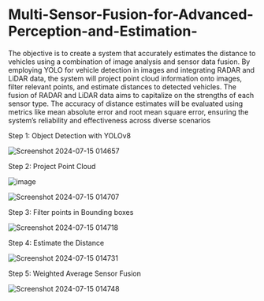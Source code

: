 # Multi-Sensor-Fusion-for-Advanced-Perception-and-Estimation-
The objective is to create a system that accurately estimates the distance to vehicles using a combination of image analysis and sensor data fusion. By employing YOLO for vehicle detection in images and integrating RADAR and LiDAR data, the system will project point cloud information onto images, filter relevant points, and estimate distances to detected vehicles. The fusion of RADAR and LiDAR data aims to capitalize on the strengths of each sensor type. The accuracy of distance estimates will be evaluated using metrics like mean absolute error and root mean square error, ensuring the system’s reliability and effectiveness across diverse scenarios

Step 1: Object Detection with YOLOv8

![Screenshot 2024-07-15 014657](https://github.com/user-attachments/assets/b270d9a8-f3f1-4377-8e71-12a65df098e0)



Step 2: Project Point Cloud

![image](https://github.com/user-attachments/assets/f1911f40-db16-4ceb-a6bc-85941594129e)



![Screenshot 2024-07-15 014707](https://github.com/user-attachments/assets/8951ddf4-ace9-49df-96f1-821deecae933)






Step 3: Filter points in Bounding boxes





![Screenshot 2024-07-15 014718](https://github.com/user-attachments/assets/84e31a04-3d9d-4df0-9cd3-23b64d61c217)






Step 4: Estimate the Distance





![Screenshot 2024-07-15 014731](https://github.com/user-attachments/assets/6a72fe80-ae00-46e9-add5-d7b911d9099c)






Step 5: Weighted Average Sensor Fusion




![Screenshot 2024-07-15 014748](https://github.com/user-attachments/assets/df07ea7d-9acb-4b3e-b98e-ce08ad0465e8)

